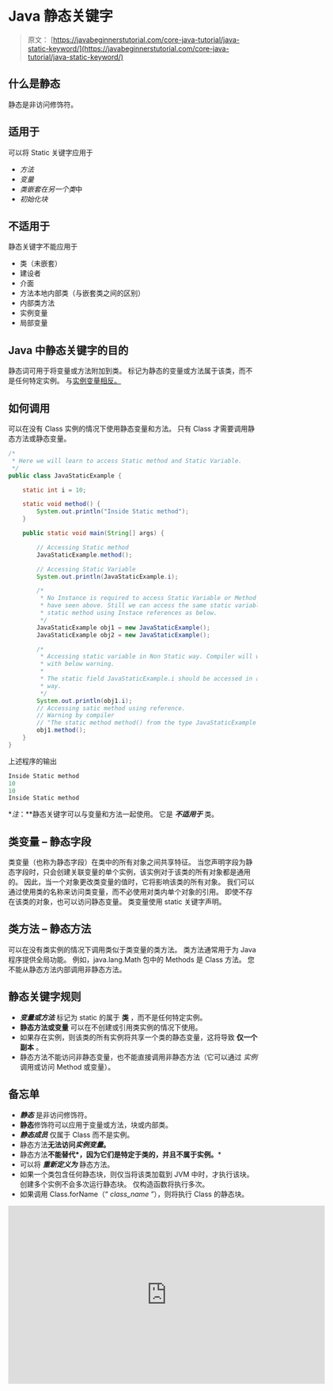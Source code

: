 # Java 静态关键字

> 原文： [https://javabeginnerstutorial.com/core-java-tutorial/java-static-keyword/](https://javabeginnerstutorial.com/core-java-tutorial/java-static-keyword/)

## 什么是静态

静态是非访问修饰符。

## 适用于

可以将 Static 关键字应用于

*   *方法*
*   *变量*
*   *类嵌套在另一个类*中
*   *初始化块*

## 不适用于

静态关键字不能应用于

*   类（未嵌套）
*   建设者
*   介面
*   方法本地内部类（与嵌套类之间的区别）
*   内部类方法
*   实例变量
*   局部变量

## Java 中静态关键字的目的

静态词可用于将变量或方法附加到类。 标记为静态的变量或方法属于该类，而不是任何特定实例。 与[实例变量相反。](https://javabeginnerstutorial.com/core-java-tutorial/instance-variable-java/)

## 如何调用

可以在没有 Class 实例的情况下使用静态变量和方法。 只有 Class 才需要调用静态方法或静态变量。

```java
/*
 * Here we will learn to access Static method and Static Variable.
 */
public class JavaStaticExample {

	static int i = 10;

	static void method() {
		System.out.println("Inside Static method");
	}

	public static void main(String[] args) {

		// Accessing Static method
		JavaStaticExample.method();

		// Accessing Static Variable
		System.out.println(JavaStaticExample.i);

		/*
		 * No Instance is required to access Static Variable or Method as we
		 * have seen above. Still we can access the same static variable and
		 * static method using Instace references as below.
		 */
		JavaStaticExample obj1 = new JavaStaticExample();
		JavaStaticExample obj2 = new JavaStaticExample();

		/*
		 * Accessing static variable in Non Static way. Compiler will warn you
		 * with below warning.
		 *
		 * The static field JavaStaticExample.i should be accessed in a static
		 * way.
		 */
		System.out.println(obj1.i);
		// Accessing satic method using reference.
		// Warning by compiler
		// "The static method method() from the type JavaStaticExample should be accessed in a static way"
		obj1.method();
	}
}
```

上述程序的输出

```java
Inside Static method
10
10
Inside Static method
```

**注*：**静态关键字可以与变量和方法一起使用。 它是 ***不适用于*** 类。

## 类变量 – 静态字段

类变量（也称为静态字段）在类中的所有对象之间共享特征。 当您声明字段为静态字段时，只会创建关联变量的单个实例，该实例对于该类的所有对象都是通用的。 因此，当一个对象更改类变量的值时，它将影响该类的所有对象。 我们可以通过使用类的名称来访问类变量，而不必使用对类内单个对象的引用。 即使不存在该类的对象，也可以访问静态变量。 类变量使用 static 关键字声明。

## 类方法 – 静态方法

可以在没有类实例的情况下调用类似于类变量的类方法。 类方法通常用于为 Java 程序提供全局功能。 例如，java.lang.Math 包中的 Methods 是 Class 方法。 您不能从静态方法内部调用非静态方法。

## 静态关键字规则

*   ***变量或方法*** 标记为 static 的属于 **类** ，而不是任何特定实例。
*   **静态方法或变量** 可以在不创建或引用类实例的情况下使用。
*   如果存在实例，则该类的所有实例将共享一个类的静态变量，这将导致 **仅一个副本** 。
*   静态方法不能访问非静态变量，也不能直接调用非静态方法（它可以通过 *实例* 调用或访问 Method 或变量）。

## 备忘单

*   ***静态*** 是非访问修饰符。
*   **静态**修饰符可以应用于变量或方法，块或内部类。
*   ***静态成员*** 仅属于 Class 而不是实例。
*   静态方法**无法访问*实例变量*。**
*   静态方法**不能替代*，因为它们是特定于类的，并且不属于实例。***
*   可以将 ***重新定义为*** 静态方法。
*   如果一个类包含任何静态块，则仅当将该类加载到 JVM 中时，才执行该块。 创建多个实例不会多次运行静态块。 仅构造函数将执行多次。
*   如果调用 Class.forName（“ *class_name* ”），则将执行 Class 的静态块。

<noscript><iframe allow="accelerometer; autoplay; encrypted-media; gyroscope; picture-in-picture" allowfullscreen="" frameborder="0" height="360" src="https://www.youtube.com/embed/QZwgz9tIy7I?start=1&amp;feature=oembed" title="Java Static variable" width="640"></iframe></noscript>

